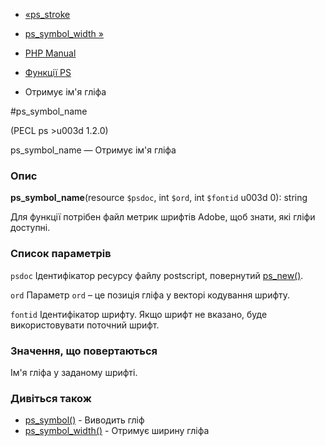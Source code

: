 - [«ps_stroke](function.ps-stroke.md)
- [ps_symbol_width »](function.ps-symbol-width.md)

- [PHP Manual](index.md)
- [Функції PS](ref.ps.md)
- Отримує ім'я гліфа

#ps_symbol_name

(PECL ps \>u003d 1.2.0)

ps_symbol_name — Отримує ім'я гліфа

### Опис

**ps_symbol_name**(resource `$psdoc`, int `$ord`, int `$fontid` u003d 0):
string

Для функції потрібен файл метрик шрифтів Adobe, щоб знати, які
гліфи доступні.

### Список параметрів

`psdoc`
Ідентифікатор ресурсу файлу postscript, повернутий
[ps_new()](function.ps-new.md).

`ord`
Параметр `ord` – це позиція гліфа у векторі кодування шрифту.

`fontid`
Ідентифікатор шрифту. Якщо шрифт не вказано, буде
використовувати поточний шрифт.

### Значення, що повертаються

Ім'я гліфа у заданому шрифті.

### Дивіться також

- [ps_symbol()](function.ps-symbol.md) - Виводить гліф
- [ps_symbol_width()](function.ps-symbol-width.md) - Отримує ширину
гліфа

